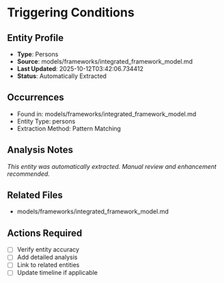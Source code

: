 # Triggering Conditions

## Entity Profile
- **Type**: Persons
- **Source**: models/frameworks/integrated_framework_model.md
- **Last Updated**: 2025-10-12T03:42:06.734412
- **Status**: Automatically Extracted

## Occurrences
- Found in: models/frameworks/integrated_framework_model.md
- Entity Type: persons
- Extraction Method: Pattern Matching

## Analysis Notes
*This entity was automatically extracted. Manual review and enhancement recommended.*

## Related Files
- models/frameworks/integrated_framework_model.md

## Actions Required
- [ ] Verify entity accuracy
- [ ] Add detailed analysis
- [ ] Link to related entities
- [ ] Update timeline if applicable
